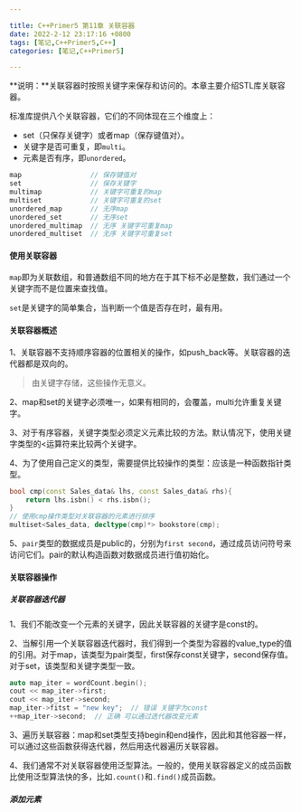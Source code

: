 ```yaml
---

title: C++Primer5 第11章 关联容器
date: 2022-2-12 23:17:16 +0800
tags: [笔记,C++Primer5,C++]
categories: [笔记,C++Primer5]

---
```


**说明：**关联容器时按照关键字来保存和访问的。本章主要介绍STL库关联容器。

标准库提供八个关联容器，它们的不同体现在三个维度上：

* set（只保存关键字）或者map（保存键值对）。
* 关键字是否可重复，即`multi`。
* 元素是否有序，即`unordered`。

```c++
map					// 保存键值对
set					// 保存关键字
multimap			// 关键字可重复的map
multiset			// 关键字可重复的set
unordered_map   	// 无序map
unordered_set		// 无序set
unordered_multimap	// 无序 关键字可重复map
unordered_multiset	// 无序 关键字可重复set
```

#### 使用关联容器

`map`即为关联数组，和普通数组不同的地方在于其下标不必是整数，我们通过一个关键字而不是位置来查找值。

`set`是关键字的简单集合，当判断一个值是否存在时，最有用。

#### 关联容器概述

1、关联容器不支持顺序容器的位置相关的操作，如push_back等。关联容器的迭代器都是双向的。

> 由关键字存储，这些操作无意义。

2、map和set的关键字必须唯一，如果有相同的，会覆盖，multi允许重复关键字。

3、对于有序容器，关键字类型必须定义元素比较的方法。默认情况下，使用关键字类型的<运算符来比较两个关键字。

4、为了使用自己定义的类型，需要提供比较操作的类型：应该是一种函数指针类型。

```c++
bool cmp(const Sales_data& lhs, const Sales_data& rhs){
	return lhs.isbn() < rhs.isbn();
}
// 使用cmp操作类型对关联容器的元素进行排序
multiset<Sales_data, decltype(cmp)*> bookstore(cmp);
```

5、`pair`类型的数据成员是public的，分别为`first second`，通过成员访问符号来访问它们。pair的默认构造函数对数据成员进行值初始化。

#### 关联容器操作

##### 关联容器迭代器

1、我们不能改变一个元素的关键字，因此关联容器的关键字是const的。

2、当解引用一个关联容器迭代器时，我们得到一个类型为容器的value_type的值的引用。对于map，该类型为pair类型，first保存const关键字，second保存值。对于set，该类型和关键字类型一致。

```c++
auto map_iter = wordCount.begin();
cout << map_iter->first;
cout << map_iter->second;
map_iter->fitst = "new key";  // 错误 关键字为const
++map_iter->second;  // 正确 可以通过迭代器改变元素
```

3、遍历关联容器：map和set类型支持begin和end操作，因此和其他容器一样，可以通过这些函数获得迭代器，然后用迭代器遍历关联容器。

4、我们通常不对关联容器使用泛型算法。一般的，使用关联容器定义的成员函数比使用泛型算法快的多，比如`.count()`和`.find()`成员函数。

##### 添加元素




